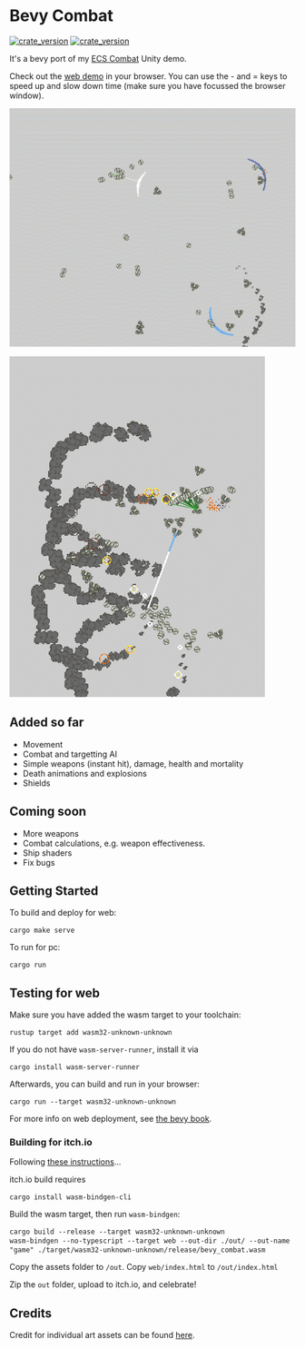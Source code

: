 # Bevy Combat

[![crate_version](https://img.shields.io/crates/v/bevy_combat.svg?style=flat)](https://crates.io/crates/bevy_combat)
[![crate_version](https://img.shields.io/badge/docs-latest-blue.svg?style=flat)](https://docs.rs/bevy_combat)

It's a bevy port of my [ECS Combat](https://github.com/ElliotB256/ECSCombat/) Unity demo.

Check out the [web demo](https://elliotb256.github.io/bevy_combat/) in your browser.
You can use the - and = keys to speed up and slow down time (make sure you have focussed the browser window).

![demo scene](media/demo.gif)

![another scene](media/thumbnail.gif)

## Added so far

* Movement
* Combat and targetting AI
* Simple weapons (instant hit), damage, health and mortality
* Death animations and explosions
* Shields

## Coming soon

* More weapons
* Combat calculations, e.g. weapon effectiveness.
* Ship shaders
* Fix bugs

## Getting Started

To build and deploy for web:
```
cargo make serve
```

To run for pc:
```
cargo run
```

## Testing for web

Make sure you have added the wasm target to your toolchain:
```
rustup target add wasm32-unknown-unknown
```

If you do not have `wasm-server-runner`, install it via
```
cargo install wasm-server-runner
```

Afterwards, you can build and run in your browser:
```
cargo run --target wasm32-unknown-unknown
```

For more info on web deployment, see [the bevy book](https://bevy-cheatbook.github.io/platforms/wasm.html).

### Building for itch.io

Following [these instructions](https://bevy-cheatbook.github.io/platforms/wasm/webpage.html)...

itch.io build requires
```
cargo install wasm-bindgen-cli
```

Build the wasm target, then run `wasm-bindgen`:
```
cargo build --release --target wasm32-unknown-unknown
wasm-bindgen --no-typescript --target web --out-dir ./out/ --out-name "game" ./target/wasm32-unknown-unknown/release/bevy_combat.wasm
```
Copy the assets folder to `/out`. Copy `web/index.html` to `/out/index.html`

Zip the `out` folder, upload to itch.io, and celebrate!

## Credits

Credit for individual art assets can be found [here](assets/credits.md).
